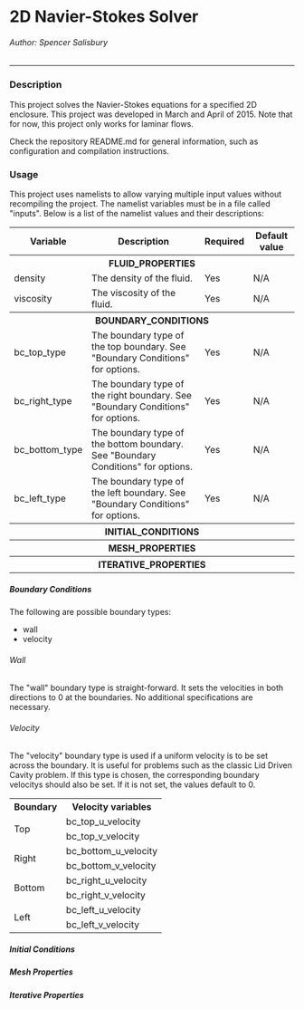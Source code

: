 # 2D Navier-Stokes Solver

######  Author: Spencer Salisbury
-------------------------------

### Description
This project solves the Navier-Stokes equations for a specified 2D enclosure. This project was developed in March and April of 2015. Note that for now, this project only works for laminar flows.

Check the repository README.md for general information, such as configuration and compilation instructions.

### Usage
This project uses namelists to allow varying multiple input values without recompiling the project. The namelist variables must be in a file called "inputs". Below is a list of the namelist values and their descriptions:

<table>
<tr><th>Variable</th><th>Description</th><th>Required</th><th>Default value</th></tr>

<tr><th colspan=99>FLUID_PROPERTIES</th></tr>
<tr><td>density</td><td>The density of the fluid.</td><td>Yes</td><td>N/A</td></tr>
<tr><td>viscosity</td><td>The viscosity of the fluid.</td><td>Yes</td><td>N/A</td></tr>

<tr><th colspan=99>BOUNDARY_CONDITIONS</th></tr>
<tr><td>bc_top_type</td><td>The boundary type of the top boundary. See "Boundary Conditions" for options.</td><td>Yes</td><td>N/A</td></tr>
<tr><td>bc_right_type</td><td>The boundary type of the right boundary. See "Boundary Conditions" for options.</td><td>Yes</td><td>N/A</td></tr>
<tr><td>bc_bottom_type</td><td>The boundary type of the bottom boundary. See "Boundary Conditions" for options.</td><td>Yes</td><td>N/A</td></tr>
<tr><td>bc_left_type</td><td>The boundary type of the left boundary. See "Boundary Conditions" for options.</td><td>Yes</td><td>N/A</td></tr>

<tr><th colspan=99>INITIAL_CONDITIONS</th></tr>

<tr><th colspan=99>MESH_PROPERTIES</th></tr>

<tr><th colspan=99>ITERATIVE_PROPERTIES</th></tr>
</table>

##### Boundary Conditions
The following are possible boundary types:
* wall
* velocity

###### Wall
The "wall" boundary type is straight-forward. It sets the velocities in both directions to 0 at the boundaries. No additional specifications are necessary.

###### Velocity
The "velocity" boundary type is used if a uniform velocity is to be set across the boundary. It is useful for problems such as the classic Lid Driven Cavity problem. If this type is chosen, the corresponding boundary velocitys should also be set. If it is not set, the values default to 0.
<table>
<tr><th>Boundary</th><th>Velocity variables</th></tr>
<tr><td rowspan=2>Top</td><td>bc_top_u_velocity</td></tr>
<tr><td>bc_top_v_velocity</td></tr>
<tr><td rowspan=2>Right</td><td>bc_bottom_u_velocity</td></tr>
<tr><td>bc_bottom_v_velocity</td></tr>
<tr><td rowspan=2>Bottom</td><td>bc_right_u_velocity</td></tr>
<tr><td>bc_right_v_velocity</td></tr>
<tr><td rowspan=2>Left</td><td>bc_left_u_velocity</td></tr>
<tr><td>bc_left_v_velocity</td></tr>
</table>

##### Initial Conditions

##### Mesh Properties

##### Iterative Properties
